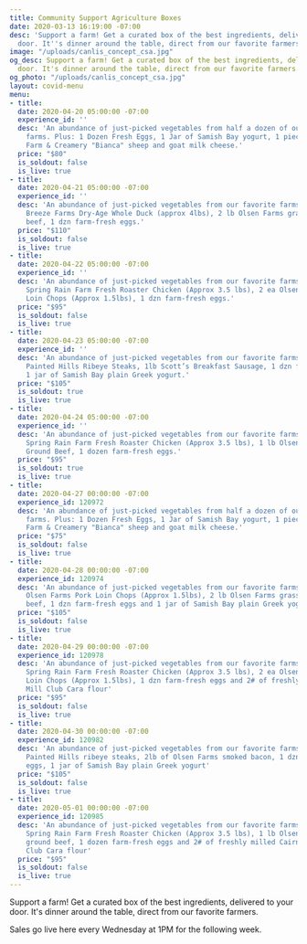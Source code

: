 ```yaml
---
title: Community Support Agriculture Boxes
date: 2020-03-13 16:19:00 -07:00
desc: 'Support a farm! Get a curated box of the best ingredients, delivered to your
  door. It''s dinner around the table, direct from our favorite farmers. '
image: "/uploads/canlis_concept_csa.jpg"
og_desc: Support a farm! Get a curated box of the best ingredients, delivered to your
  door. It's dinner around the table, direct from our favorite farmers.
og_photo: "/uploads/canlis_concept_csa.jpg"
layout: covid-menu
menu:
- title:
  date: 2020-04-20 05:00:00 -07:00
  experience_id: ''
  desc: 'An abundance of just-picked vegetables from half a dozen of our favorite
    farms. Plus: 1 Dozen Fresh Eggs, 1 Jar of Samish Bay yogurt, 1 piece of Tieton
    Farm & Creamery "Bianca" sheep and goat milk cheese.'
  price: "$80"
  is_soldout: false
  is_live: true
- title:
  date: 2020-04-21 05:00:00 -07:00
  experience_id: ''
  desc: 'An abundance of just-picked vegetables from our favorite farms. Plus: 1 Sea
    Breeze Farms Dry-Age Whole Duck (approx 4lbs), 2 lb Olsen Farms grass-fed ground
    beef, 1 dzn farm-fresh eggs.'
  price: "$110"
  is_soldout: false
  is_live: true
- title:
  date: 2020-04-22 05:00:00 -07:00
  experience_id: ''
  desc: 'An abundance of just-picked vegetables from our favorite farms. Plus: 1 ea
    Spring Rain Farm Fresh Roaster Chicken (Approx 3.5 lbs), 2 ea Olsen Farms Pork
    Loin Chops (Approx 1.5lbs), 1 dzn farm-fresh eggs.'
  price: "$95"
  is_soldout: false
  is_live: true
- title:
  date: 2020-04-23 05:00:00 -07:00
  experience_id: ''
  desc: 'An abundance of just-picked vegetables from our favorite farms. Plus: 2 ea
    Painted Hills Ribeye Steaks, 1lb Scott’s Breakfast Sausage, 1 dzn farm-fresh eggs,
    1 jar of Samish Bay plain Greek yogurt.'
  price: "$105"
  is_soldout: true
  is_live: true
- title:
  date: 2020-04-24 05:00:00 -07:00
  experience_id: ''
  desc: 'An abundance of just-picked vegetables from our favorite farms. Plus: 1 ea
    Spring Rain Farm Fresh Roaster Chicken (Approx 3.5 lbs), 1 lb Olsen Farms grass-fed
    Ground Beef, 1 dozen farm-fresh eggs.'
  price: "$95"
  is_soldout: true
  is_live: true
- title:
  date: 2020-04-27 00:00:00 -07:00
  experience_id: 120972
  desc: 'An abundance of just-picked vegetables from half a dozen of our favorite
    farms. Plus: 1 Dozen Fresh Eggs, 1 Jar of Samish Bay yogurt, 1 piece of Tieton
    Farm & Creamery "Bianca" sheep and goat milk cheese.'
  price: "$75"
  is_soldout: false
  is_live: true
- title:
  date: 2020-04-28 00:00:00 -07:00
  experience_id: 120974
  desc: 'An abundance of just-picked vegetables from our favorite farms. Plus: 2 ea
    Olsen Farms Pork Loin Chops (Approx 1.5lbs), 2 lb Olsen Farms grass-fed ground
    beef, 1 dzn farm-fresh eggs and 1 jar of Samish Bay plain Greek yogurt'
  price: "$105"
  is_soldout: false
  is_live: true
- title:
  date: 2020-04-29 00:00:00 -07:00
  experience_id: 120978
  desc: 'An abundance of just-picked vegetables from our favorite farms. Plus: 1 ea
    Spring Rain Farm Fresh Roaster Chicken (Approx 3.5 lbs), 2 ea Olsen Farms Pork
    Loin Chops (Approx 1.5lbs), 1 dzn farm-fresh eggs and 2# of freshly milled Cairnsprings
    Mill Club Cara flour'
  price: "$95"
  is_soldout: false
  is_live: true
- title:
  date: 2020-04-30 00:00:00 -07:00
  experience_id: 120982
  desc: 'An abundance of just-picked vegetables from our favorite farms. Plus: 2 ea
    Painted Hills ribeye steaks, 2lb of Olsen Farms smoked bacon, 1 dzn farm-fresh
    eggs, 1 jar of Samish Bay plain Greek yogurt'
  price: "$105"
  is_soldout: false
  is_live: true
- title:
  date: 2020-05-01 00:00:00 -07:00
  experience_id: 120985
  desc: 'An abundance of just-picked vegetables from our favorite farms. Plus: 1 ea
    Spring Rain Farm Fresh Roaster Chicken (Approx 3.5 lbs), 1 lb Olsen Farms grass-fed
    ground beef, 1 dozen farm-fresh eggs and 2# of freshly milled Cairnsprings Mill
    Club Cara flour'
  price: "$95"
  is_soldout: false
  is_live: true
---
```


Support a farm! Get a curated box of the best ingredients, delivered to your door. It's dinner around the table, direct from our favorite farmers.

Sales go live here every Wednesday at 1PM for the following week.